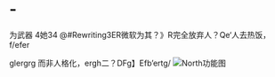 # -
为武器
4她34
@#Rewriting3ER微软为其？》R完全放弃人？Qe‘人去热饭，f/efer

glergrg
而非人格化，ergh二？DFg】Efb’ertg/
![North功能图](https://user-images.githubusercontent.com/86954168/179401925-0a252d9f-5c11-40ad-8e90-2835e85879ac.png)
